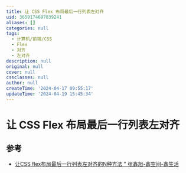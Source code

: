 ```yaml
---
title: 让 CSS Flex 布局最后一行列表左对齐
uid: 3659174697839241
aliases: []
categories: null
tags:
  - 计算机/前端/CSS
  - Flex
  - 对齐
  - 左对齐
description: null
original: null
cover: null
cssclasses: null
author: null
createTime: '2024-04-17 09:55:17'
updateTime: '2024-04-19 15:45:34'
---
```


# 让 CSS Flex 布局最后一行列表左对齐

## 参考

- [让CSS flex布局最后一行列表左对齐的N种方法 " 张鑫旭-鑫空间-鑫生活](https://www.zhangxinxu.com/wordpress/2019/08/css-flex-last-align/)
